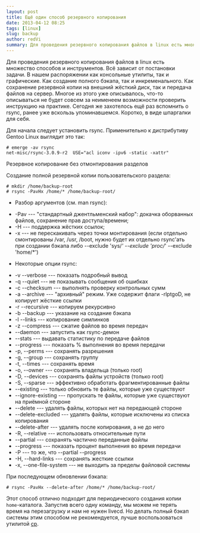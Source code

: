 ```yaml
---
layout: post
title: Ещё один способ резервного копирования
date: 2013-04-12 08:25
tags: [linux]
slug: backup
author: redVi
summary: Для проведения резервного копирования файлов в linux есть множество способов и инструментов. Всё зависит от постановки задачи.
---
```


Для проведения резервного копирования файлов в linux есть множество способов и инструментов. Всё зависит от постановки задачи. В нашем распоряжении как консольные утилиты, так и графические. Как создание полного бэкапа, так и инкременального. Как сохранение резервной копии на внешний жёсткий диск, так и передача файлов на сервер. Многое из этого уже описывалось, что-то описываться не будет совсем за неименеем возможности проверить инструкцию на практике. Сегодня же захотелось ещё раз вспомнить о rsync, ранее уже вскользь упоминавшемся. Коротко, в виде шпаргалки для себя.


Для начала следует установить rsync. Применительно к дистрибутиву Gentoo Linux выглядит это так:

```console
# emerge -av rsync
net-misc/rsync-3.0.9-r2  USE="acl iconv -ipv6 -static -xattr"
```
Резервное копирование без отмонтирования разделов

Создание полной резервной копии  пользовательского раздела:

```console
# mkdir /home/backup-root
# rsync -PavHx /home/* /home/backup-root/
```

* Разбор аргументов (см. man rsync):
- -Pav --- "стандартный джентльменский набор": докачка оборванных файлов, сохранение прав доступа/времени;
- -H --- поддержка жёстких ссылок;
- -x --- не перескакивать через точки монтирования (если отдельно смонтированы /var, /usr, /boot, нужно будет их отдельно rsync'ать при создании бэкапа либо --exclude 'sys/*' --exclude 'proc/*' --exclude 'home/*')

* Некоторые опции rsync:
- -v --verbose --- показать подробный вывод
- -q --quiet --- не показывать сообщения об ошибках
- -c --checksum --- выполнять проверку контрольных сумм
- -a --archive --- "архивный" режим. Уже содержит флаги -rlptgoD, не копирует жёсткие ссылки
- -r --recursive --- копируем рекурсивно
- -b --backup --- указание на создание бэкапа
- -l --links --- копирование симлинков
- -z --compress --- сжатие файлов во время передач
- --daemon --- запустить как rsync-демон
- --stats --- выдавать статистику по передаче файлов
- --progress --- показать % выполнения во время передачи
- -p, --perms --- сохранять разрешения
- -g, --group --- сохранять группу
- -t, --times --- сохранять время
- -o, --owner --- сохранять владельца (только root)
- -D, --devices --- сохранять файлы устройств (только root)
- -S, --sparse --- эффективно обработать фрагментированные файлы
- --existing --- только обновить те файлы, которые уже существуют
- --ignore-existing --- пропускать те файлы, которые уже существуют на приёмной стороне
- --delete --- удалять файлы, которых нет на передающей стороне
- --delete-excluded --- удалять файлы, которые исключены из списка копирования
- --delete-after --- удалять после копирования, а не до него
- -R, --relative --- использовать относительные пути
- --partial --- сохранять частично переданные файлы
- --progress --- показать процент  выполнения во время передачи
- -P --- то же, что --partial --progress
- -H, --hard-links --- сохранять жесткие ссылки
- -x, --one-file-system --- не выходить за пределы файловой системы


При последующем обновлении бэкапа:

```console
# rsync -PavHx --delete-after /home/* /home/backup-root/
```

Этот способ отлично подходит для периодического создания копии `home`-каталога. Запустив всего одну команду, мы можем не терять время на перезагрузку и нам не нужен livecd. Но делать полный бэкап системы этим способом не рекомендуется, лучше воспользоваться утилитой [cp](linux-on-hdd.html).

